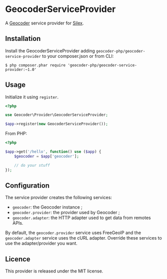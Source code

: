 GeocoderServiceProvider
====================

A [Geocoder](http://geocoder-php.org/Geocoder/) service provider for [Silex](http://silex.sensiolabs.org/).


## Installation

Install the GeocoderServiceProvider adding `geocoder-php/geocoder-service-provider` to your composer.json or from CLI:

```
$ php composer.phar require 'geocoder-php/geocoder-service-provider:~1.0'
```


## Usage

Initialize it using `register`.
```php
<?php

use Geocoder\Provider\GeocoderServiceProvider;

$app->register(new GeocoderServiceProvider());
```

From PHP:
```php
<?php

$app->get('/hello', function() use ($app) {
    $geocoder = $app['geocoder'];

    // do your stuff
});
```


## Configuration

The service provider creates the following services:

  * `geocoder`: the Geocoder instance ;
  * `geocoder.provider`: the provider used by Geocoder ;
  * `geocoder.adapter`: the HTTP adapter used to get data from remotes APIs.

By default, the `geocoder.provider` service uses FreeGeoIP and the
`geocoder.adapter` service uses the cURL adapter. Override these services to use
the adapter/provider you want.


## Licence

This provider is released under the MIT license.

